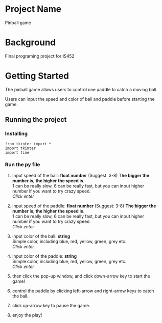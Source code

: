 # Project Name
Pinball game

# Background
Final programing project for IS452 

# Getting Started
The pinball game allows users to control one paddle to catch a moving ball.

Users can input the speed and color of ball and paddle before starting the game.

## Running the project
### Installing
    from tkinter import *
    import tkinter
    import time
### Run the py file
1. input speed of the ball: __float number__  (Suggest: 3-8)
__The bigger the number is, the higher the speed is.__  
1 can be really slow, 6 can be really fast, but you can input higher number if you want to try crazy speed.  
*Click enter*

2. input speed of the paddle: __float number__  (Suggest: 3-8)
__The bigger the number is, the higher the speed is.__  
1 can be really slow, 6 can be really fast, but you can input higher number if you want to try crazy speed.  
*Click enter*

3. input color of the ball: __string__  
Simple color, including blue, red, yellow, green, grey etc.  
*Click enter*

4. input color of the paddle: __string__  
Simple color, including blue, red, yellow, green, grey etc.  
*Click enter*

5. then click the pop-up window, and click down-arrow key to start the game!

6. control the paddle by clicking left-arrow and right-arrow keys to catch the ball.

7. click up-arrow key to pause the game.

8. enjoy the play!
